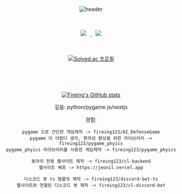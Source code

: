 <div align="center"> 
    
![header](https://capsule-render.vercel.app/api?type=Cylinder&text=Fireing123&animation=fadeIn&fontColor=auto&color=auto)

<br/>
<br/>

<a href="https://instagram.com/gimd82368">
    <img 
        src="http://img.shields.io/badge/-Instagram-black?style=flat&logo=Instagram&link=https://instagram.com/gimd82368/"
        style="height : auto; margin-left : 10px; margin-right : 10px;"/>
</a>
<a href="https://fireing123.tistory.com">
    <img 
        src="http://img.shields.io/badge/Blog-unicode%20Tstory-655ced?style=flat&logo=tistory"
        style="height : auto; margin-left : 10px; margin-right : 10px;"/>
</a>

<br/>
<br/>
<br/>

[![Solved.ac
프로필](http://mazassumnida.wtf/api/v2/generate_badge?boj=fireing123)](https://solved.ac/fireing123)

<br/>
<br/>
<br/>

[![Fireing's GitHub stats](https://github-readme-stats.vercel.app/api?username=fireing123&count_private=true&show_icons=true&theme=chartreuse-dark&show_icons=true)](https://github.com/anuraghazra/github-readme-stats)

깊음:
python/pygame
js/nextjs

경험:

    pygame 으로 간단한 게임제작 -> fireing123/AI_DefenseGame
    pygame 이 어렵다 생각, 편의성 향상을 위한 라이브러리 -> fireing123/pygame_phyics
    pygame_phyics 라이브러리를 사용한 게임제작 -> fireing123/pygame_phyics

    동아리 전용 웹사이트 제작 -> fireing123/cl-backend
    웹사이트 배포 -> https://jeonil.vercel.app

    디스코드 봇 ts 템플릿 제작 -> fireing123/discord-bot-ts
    웹사이트와 연결된 디스코드 봇 제작 -> fireing123/cl-discord-bot

</div>


